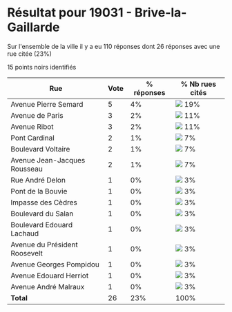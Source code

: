 # Résultat pour 19031 - Brive-la-Gaillarde

Sur l'ensemble de la ville il y a eu 110 réponses dont 26 réponses avec une rue citée (23%)

15 points noirs identifiés

| Rue | Vote | % réponses | % Nb rues cités|
|-----|------|------------|----------------|
| Avenue Pierre Semard | 5 | 4% | <img src="../../img/bar_19.gif" />&nbsp;19%|
| Avenue de Paris | 3 | 2% | <img src="../../img/bar_11.gif" />&nbsp;11%|
| Avenue Ribot | 3 | 2% | <img src="../../img/bar_11.gif" />&nbsp;11%|
| Pont Cardinal | 2 | 1% | <img src="../../img/bar_7.gif" />&nbsp;7%|
| Boulevard Voltaire | 2 | 1% | <img src="../../img/bar_7.gif" />&nbsp;7%|
| Avenue Jean-Jacques Rousseau | 2 | 1% | <img src="../../img/bar_7.gif" />&nbsp;7%|
| Rue André Delon | 1 | 0% | <img src="../../img/bar_3.gif" />&nbsp;3%|
| Pont de la Bouvie | 1 | 0% | <img src="../../img/bar_3.gif" />&nbsp;3%|
| Impasse des Cèdres | 1 | 0% | <img src="../../img/bar_3.gif" />&nbsp;3%|
| Boulevard du Salan | 1 | 0% | <img src="../../img/bar_3.gif" />&nbsp;3%|
| Boulevard Edouard Lachaud | 1 | 0% | <img src="../../img/bar_3.gif" />&nbsp;3%|
| Avenue du Président Roosevelt | 1 | 0% | <img src="../../img/bar_3.gif" />&nbsp;3%|
| Avenue Georges Pompidou | 1 | 0% | <img src="../../img/bar_3.gif" />&nbsp;3%|
| Avenue Edouard Herriot | 1 | 0% | <img src="../../img/bar_3.gif" />&nbsp;3%|
| Avenue André Malraux | 1 | 0% | <img src="../../img/bar_3.gif" />&nbsp;3%|
| **Total** | 26 | 23% | 100%|
